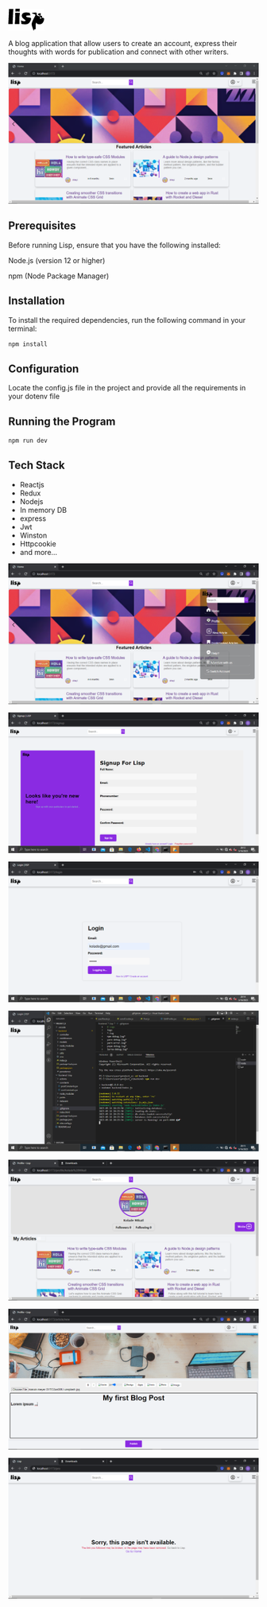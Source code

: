 ![Lisp](./frontend/Lisp/src/assets/logo/lisp.png)

A blog application that allow users to create an account, express their thoughts with words for publication and connect with other writers.


![Demo of lisp homepage](./frontend/Lisp/src/assets/images/lisp001.png)

## Prerequisites

Before running Lisp, ensure that you have the following installed:

Node.js (version 12 or higher)

npm (Node Package Manager)

## Installation

To install the required dependencies, run the following command in your terminal:

```bash
npm install 
```

## Configuration
Locate the config.js file in the project and provide all the requirements in your dotenv file
## Running the Program


```bash
npm run dev 

```
## Tech Stack
 - Reactjs
  - Redux
   - Nodejs
  - In memory DB
  - express
  - Jwt
  - Winston
  - Httpcookie 
  - and more...


![Demo of lisp menu ](./frontend/Lisp/src/assets/images/lisp003.png)

![Demo of lisp signup ](./frontend/Lisp/src/assets/images/lisp004.png)
 
![Demo of lisp login ](./frontend/Lisp/src/assets/images/lisp002.png)

![Demo of lisp menu ](./frontend/Lisp/src/assets/images/lisp005.png)

![Demo of lisp profile ](./frontend/Lisp/src/assets/images/lisp006.png)

![Demo of lisp editor ](./frontend/Lisp/src/assets/images/lisp007.png)

![Demo of lisp  notfound page](./frontend/Lisp/src/assets/images/lisp009.png)
